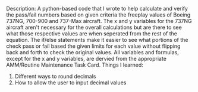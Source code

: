 Description:
  A python-based code that I wrote to help calculate and verify the pass/fail numbers based on given criteria the freeplay values of Boeing 737NG, 700-900 and 737-Max aircraft. The x and y variables for the 737NG aircraft aren't necessary for the overall calculations but are there to see what those respective values are when seperated from the rest of the equation. The if/else statements make it easier to see what portions of the check pass or fail based the given limits for each value without flipping back and forth to check the original values. All variables and formulas, except for the x and y variables, are dervied from the appropriate AMM/Routine Maintenance Task Card.
Things I learned: 
  1. Different ways to round decimals
  2. How to allow the user to input          decimal values
